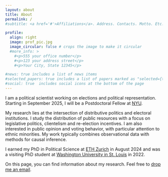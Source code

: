 ```yaml
---
layout: about
title: About
permalink: /
#subtitle: <a href='#'>Affiliations</a>. Address. Contacts. Motto. Etc.

profile:
  align: right
  image: prof_pic.jpg
  image_circular: false # crops the image to make it circular
  #more_info: >
    #<p>555 your office number</p>
    #<p>123 your address street</p>
    #<p>Your City, State 12345</p>

#news: true includes a list of news items
#selected_papers: true includes a list of papers marked as "selected={true}"
#social: true  includes social icons at the bottom of the page
---
```


I am a political scientist working on elections and political representation. Starting in September 2025, I will be a Postdoctoral Fellow at [NYU](https://as.nyu.edu/departments/politics.html).

My research lies at the intersection of distributive politics and electoral institutions. I study the distribution of public resources with a focus on legislative politics, clientelism and re-election incentives. I am also interested in public opinion and voting behavior, with particular attention to ethnic minorities. My work typically combines observational data with methods for causal inference.

I earned my PhD in Political Science at [ETH Zurich](https://eup.ethz.ch/) in August 2024 and was a visiting PhD student at [Washington University in St. Louis](https://polisci.wustl.edu/) in 2022.

On this page, you can find information about my research. Feel free to [drop me an email](mailto::massimo.troncone@eup.gess.ethz.ch).
